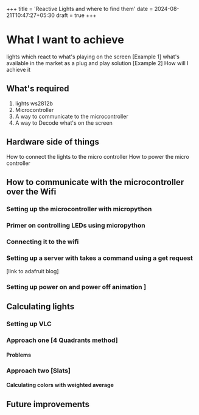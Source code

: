 +++
title = 'Reactive Lights and where to find them'
date = 2024-08-21T10:47:27+05:30
draft = true
+++

# What I want to achieve
lights which react to what's playing on the screen
[Example 1]
what's available in the market as a plug and play solution
[Example 2]
How will I achieve it

## What's required
1. lights ws2812b
2. Microcontroller
3. A way to communicate to the microcontroller
4. A way to Decode what's on the screen

## Hardware side of things 
How to connect the lights to the micro controller
How to power the micro controller 

## How to communicate with the microcontroller over the Wifi
### Setting up the microcontroller with micropython
### Primer on controlling LEDs using micropython
### Connecting it to the wifi
### Setting up a server with takes a command using a get request 
[link to adafruit blog]
### Setting up power on and power off animation ]

## Calculating lights
### Setting up VLC
### Approach one [4 Quadrants method] 
#### Problems
### Approach two [Slats]
#### Calculating colors with weighted average

## Future improvements
